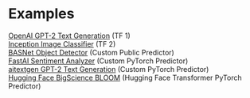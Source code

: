 # Examples

[OpenAI GPT-2 Text Generation](gpt-2/) (TF 1)\
[Inception Image Classifier](tensorflow2-image-classifier.md) (TF 2)\
[BASNet Object Detector](custom-basnet.md) (Custom Public Predictor)\
[FastAI Sentiment Analyzer](custom-sentiment.md) (Custom PyTorch Predictor)\
[aitextgen GPT-2 Text Generation](custom-pytorch-aitextgen.md) (Custom PyTorch Predictor)\
[Hugging Face BigScience BLOOM](../../docs/compass/examples/pytorch-huggingface-bigscience-bloom.md) (Hugging Face Transformer PyTorch Predictor)
